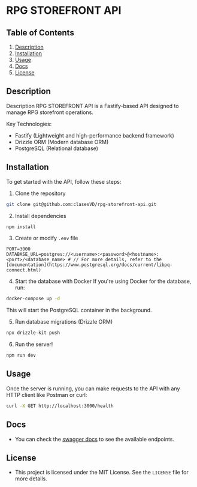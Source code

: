 # RPG STOREFRONT API

## Table of Contents
1. [Description](#description)
2. [Installation](#installation)
3. [Usage](#usage)
4. [Docs](#docs)
5. [License](#license)

## Description

Description
RPG STOREFRONT API is a Fastify-based API designed to manage RPG storefront operations.

Key Technologies:

- Fastify (Lightweight and high-performance backend framework)
- Drizzle ORM (Modern database ORM)
- PostgreSQL (Relational database)

## Installation

To get started with the API, follow these steps:

1. Clone the repository
```bash
git clone git@github.com:clasesVD/rpg-storefront-api.git
```

2. Install dependencies
```bash
npm install
```

3. Create or modify `.env` file
```env
PORT=3000
DATABASE_URL=postgres://<username>:<password>@<hostname>:<port>/<database_name> # // For more details, refer to the [documentation](https://www.postgresql.org/docs/current/libpq-connect.html)
```

4. Start the database with Docker
If you're using Docker for the database, run:

```bash
docker-compose up -d
```

This will start the PostgreSQL container in the background.

5. Run database migrations (Drizzle ORM)
```bash
npx drizzle-kit push
```

6. Run the server!
```bash
npm run dev
```

## Usage

Once the server is running, you can make requests to the API with any HTTP client like Postman or curl:

```bash
curl -X GET http://localhost:3000/health
```

## Docs

- You can check the [swagger docs](http://localhost:3000/docs) to see the available endpoints.

## License

- This project is licensed under the MIT License. See the `LICENSE` file for more details.
